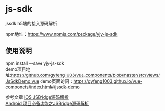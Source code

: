 # js-sdk
jssdk h5端的接入源码解析

npm地址：https://www.npmjs.com/package/yjy-js-sdk
## 使用说明
npm install --save yjy-js-sdk  
demo项目地址:https://github.com/gyfeng1003/vue_components/blob/master/src/views/JsSdkDemo.vue
demo页面访问：https://gyfeng1003.github.io/vue-componets/index.html#/jssdk-demo

参考文章
[IOS JSBridge源码解析](https://www.jianshu.com/p/4510cc6bb0ac)  
[Android 项目必备功能之JSBridge源码解析](https://blog.csdn.net/c6E5UlI1N/article/details/85962919)

